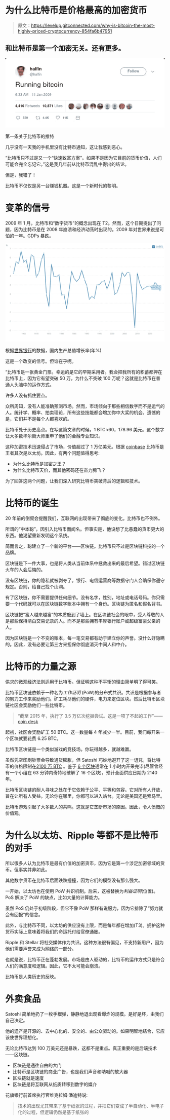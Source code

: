 # 为什么比特币是价格最高的加密货币

> 原文：<https://levelup.gitconnected.com/why-is-bitcoin-the-most-highly-priced-cryptocurrency-854fa6b47951>

## 和比特币是第一个加密无关。还有更多。

![](img/521de396c932d6f56c865e0b8cf47f67.png)

第一条关于比特币的推特

几乎没有一天我的手机里没有比特币通知，这让我感到恶心。

“比特币只不过是又一个“快速致富方案”。如果不是因为它目前的货币价值，人们可能会完全忘记它。”这是我几年前从比特币混乱中得出的结论。

但是，我错了！

比特币不仅仅是另一台赚钱机器。这是一个新时代的黎明。

# 变革的信号

2009 年 1 月，比特币和“数字货币”的概念出现在 T2。然而，这个日期提出了问题，因为比特币是在 2008 年崩溃和经济动荡时出现的。2009 年对世界来说是可怕的一年。GDPs 暴跌。

![](img/705a2cf7a47f0ddcd4a16997f64c19d0.png)

根据[世界银行](https://data.worldbank.org/indicator/NY.GDP.MKTP.KD.ZG?start=1961&end=2019&view=chart)的数据，国内生产总值增长率(年%)

这是一个改变的信号。但谁在乎呢。

“比特币是一张黄金门票。幸运的是它的早期采用者。我会把我所有的积蓄都押在比特币上，因为它有望突破 50 万，为什么不突破 100 万呢？这就是比特币在普通人头脑中的运作方式。

许多人没有抓住要点。

众所周知，没有人能准确预测市场。然而，市场倾向于那些相信数字而不是运气的人。统计学、概率、拍卖理论，所有这些技能都会增加你中大奖的机会。遗憾的是，它们并不是每个人都喜欢的。

比特币处于历史高点。在写这篇文章的时候，1 BTC≈60，178.96 美元。这个数字让大多数华尔街大师重申了他们的金融专业知识。

这种加密技术迅速侵占了市场，价值超过了 1 万亿美元。根据 [coinbase](https://www.coinbase.com/price) 比特币是王者其次是以太坊。因此，有两个问题值得思考:

*   为什么比特币是加密之王？
*   为什么比特币天价，而其他密码还在奋力腾飞？

为了回答这两个问题，让我们深入研究比特币突破背后的逻辑和技术。

# 比特币的诞生

20 年前的倒叙会提醒我们，互联网的出现带来了彻底的变化。比特币也不例外。

所谓的“中本聪”，因引入比特币而闻名。但事实是，他设想了比愚蠢的货币更大的东西。他渴望重新发明这个系统。

简而言之，聪建立了一个新的平台——区块链。比特币只不过是区块链科技的一个品牌。

区块链是下一件大事，也是将人类从当前体系中拯救出来的最后希望。错过区块链火车的人会后悔的。

没有区块链，你的隐私就被剥夺了。银行、电信运营商等数据守门人会确保你遵守规定。否则，给自己找个山洞。

有了区块链，你不需要提供任何细节。没有名字，性别，地址或电话号码。你只需要一个代码就可以在区块链数字账本中拥有一个身份。区块链为匿名和假名背书。

区块链把“富人越来越富”的本质敲到了墙上。在区块链社会的眼中，受人尊敬的人是那些保持清白交易记录的人。而不是那些拥有丰厚银行账户或超级富豪父亲的人。

因为区块链是一个不变的账本，每一笔交易都有助于建立你的声誉。没什么好隐瞒的。因此，没有必要让第三方来担保你彻底消灭中间人和中介。

# 比特币的力量之源

供求的微观经济法则适用于比特币。但证明这种不平衡的理由简单明了得可笑。

比特币区块链依赖于一种名为*工作证明* (PoW)的分布式共识。共识是根据参与者的努力工作来奖励他们。矿工耗尽他们的硬件，电力来定位区块。然后比特币区块链社区会奖励他们一些比特币。

> “截至 2015 年，执行了 3.5 万亿次挖掘尝试。这是一项了不起的工作”——[coin desk](https://www.coindesk.com/bitcoin-venture-capital)

起初，社区会奖励矿工 50 BTC。这一数量每 4 年减少一半。目前，我们每开采一个区块就要花费 6.25 BTC。

比特币区块链是一个类似游戏的竞技场。你玩得越多，就越难赢。

虽然凭空印刷钞票会导致通货膨胀，但 Satoshi 巧妙地避开了这一诅咒，将比特币的价格限制在[2100 万 BTC](https://www.buybitcoinworldwide.com/how-many-bitcoins-are-there/#:~:text=How%20Many%20Bitcoins%20Are%20There%20Now%20in%20Circulation%3F,adds%206.25%20bitcoins%20into%20circulation.) 。鉴于 [6 个区块](https://www.coindesk.com/bitcoin-miners-usually-create-6-blocks-per-hour-they-just-banged-out-16)通常在 1 小时内开采完毕(尽管曾经有一个小组在 63 分钟内奇特地破解了 16 个区块)，预计全面供应日期为 2140 年。

比特币区块链的耐人寻味之处在于它依赖于公平、平等和包容。它对所有人开放，旨在让所有人受益。无论你在哪里，你都可以进入站台。无论是美国还是索马里。

比特币游戏引起了大多数人的共鸣。这就是它垄断市场的原因。因此，令人愤慨的价值观。

# 为什么以太坊、Ripple 等都不是比特币的对手

所以很多人认为比特币是最有价值的加密货币，因为它是第一个涉足加密领域的货币。但事实并非如此。

其他数字货币在比特币后面跌跌撞撞，因为它们的模型没有那么强大。

一开始，以太坊也在使用 PoW 共识机制。后来，这被替换为*利益证明*(位置)。PoS 解决了 PoW 的缺点，比如大量的计算能力。

虽然 PoS 仍处于初级阶段，但它不像 PoW 那样有说服力，因为它排除了“努力就会有回报”的信念。

此外，与比特币不同，以太坊的供应没有上限，而是每年都在增加(T3)。拥护这种货币实际上意味着将我们的命运托付给官僚通胀。

Ripple 和 Stellar 将社交媒体作为共识。这种方法很有偏见，不支持新用户，因为他们需要声誉来成为网络的一部分。

也就是说，比特币正在蓬勃发展。市场是由人驱动的，比特币的运作方式只是符合人们的满意度和逻辑。因此，它不太可能会崩溃。

比特币是人类历史的反映。

# 外卖食品

Satoshi 简单地扔了一枚手榴弹，静静地退出观看爆炸的规模。是好是坏，由我们自己决定。

他的遗产是开源的、去中心化的、安全的、由公众驱动的。如果明智地结合，它应该使世界理想化。

无论比特币达到 100 万美元还是暴跌，这都不是重点。真正重要的是后端技术——区块链。

*   区块链是通往自由的大门
*   比特币是区块链的商业广告，也是我们声音和呐喊的放大器
*   区块链就是速度
*   区块链是将互联网从纸质转移到数字的媒介

花旗银行前首席执行官维克拉姆·潘迪特说:

> 技术的出现尤其带来了基于纸张的过程，并把它们变成了半自动化、半电子化的过程，但逻辑仍然是基于纸张的